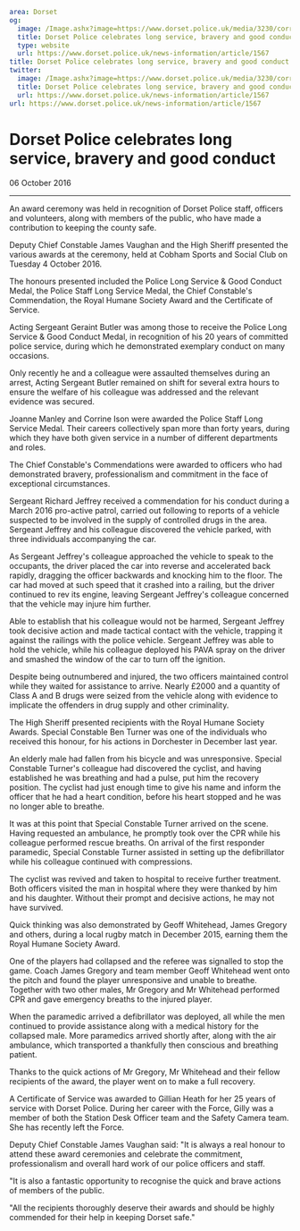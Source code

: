 ```yaml
area: Dorset
og:
  image: /Image.ashx?image=https://www.dorset.police.uk/media/3230/corrine-ison.jpg&amp;amp;width=150
  title: Dorset Police celebrates long service, bravery and good conduct
  type: website
  url: https://www.dorset.police.uk/news-information/article/1567
title: Dorset Police celebrates long service, bravery and good conduct |
twitter:
  image: /Image.ashx?image=https://www.dorset.police.uk/media/3230/corrine-ison.jpg&amp;amp;width=150
  title: Dorset Police celebrates long service, bravery and good conduct
  url: https://www.dorset.police.uk/news-information/article/1567
url: https://www.dorset.police.uk/news-information/article/1567
```

# Dorset Police celebrates long service, bravery and good conduct

06 October 2016

* * *

An award ceremony was held in recognition of Dorset Police staff, officers and volunteers, along with members of the public, who have made a contribution to keeping the county safe.

Deputy Chief Constable James Vaughan and the High Sheriff presented the various awards at the ceremony, held at Cobham Sports and Social Club on Tuesday 4 October 2016.

The honours presented included the Police Long Service & Good Conduct Medal, the Police Staff Long Service Medal, the Chief Constable's Commendation, the Royal Humane Society Award and the Certificate of Service.

Acting Sergeant Geraint Butler was among those to receive the Police Long Service & Good Conduct Medal, in recognition of his 20 years of committed police service, during which he demonstrated exemplary conduct on many occasions.

Only recently he and a colleague were assaulted themselves during an arrest, Acting Sergeant Butler remained on shift for several extra hours to ensure the welfare of his colleague was addressed and the relevant evidence was secured.

Joanne Manley and Corrine Ison were awarded the Police Staff Long Service Medal. Their careers collectively span more than forty years, during which they have both given service in a number of different departments and roles.

The Chief Constable's Commendations were awarded to officers who had demonstrated bravery, professionalism and commitment in the face of exceptional circumstances.

Sergeant Richard Jeffrey received a commendation for his conduct during a March 2016 pro-active patrol, carried out following to reports of a vehicle suspected to be involved in the supply of controlled drugs in the area. Sergeant Jeffrey and his colleague discovered the vehicle parked, with three individuals accompanying the car.

As Sergeant Jeffrey's colleague approached the vehicle to speak to the occupants, the driver placed the car into reverse and accelerated back rapidly, dragging the officer backwards and knocking him to the floor. The car had moved at such speed that it crashed into a railing, but the driver continued to rev its engine, leaving Sergeant Jeffrey's colleague concerned that the vehicle may injure him further.

Able to establish that his colleague would not be harmed, Sergeant Jeffrey took decisive action and made tactical contact with the vehicle, trapping it against the railings with the police vehicle. Sergeant Jeffrey was able to hold the vehicle, while his colleague deployed his PAVA spray on the driver and smashed the window of the car to turn off the ignition.

Despite being outnumbered and injured, the two officers maintained control while they waited for assistance to arrive. Nearly £2000 and a quantity of Class A and B drugs were seized from the vehicle along with evidence to implicate the offenders in drug supply and other criminality.

The High Sheriff presented recipients with the Royal Humane Society Awards. Special Constable Ben Turner was one of the individuals who received this honour, for his actions in Dorchester in December last year.

An elderly male had fallen from his bicycle and was unresponsive. Special Constable Turner's colleague had discovered the cyclist, and having established he was breathing and had a pulse, put him the recovery position. The cyclist had just enough time to give his name and inform the officer that he had a heart condition, before his heart stopped and he was no longer able to breathe.

It was at this point that Special Constable Turner arrived on the scene. Having requested an ambulance, he promptly took over the CPR while his colleague performed rescue breaths. On arrival of the first responder paramedic, Special Constable Turner assisted in setting up the defibrillator while his colleague continued with compressions.

The cyclist was revived and taken to hospital to receive further treatment. Both officers visited the man in hospital where they were thanked by him and his daughter. Without their prompt and decisive actions, he may not have survived.

Quick thinking was also demonstrated by Geoff Whitehead, James Gregory and others, during a local rugby match in December 2015, earning them the Royal Humane Society Award.

One of the players had collapsed and the referee was signalled to stop the game. Coach James Gregory and team member Geoff Whitehead went onto the pitch and found the player unresponsive and unable to breathe. Together with two other males, Mr Gregory and Mr Whitehead performed CPR and gave emergency breaths to the injured player.

When the paramedic arrived a defibrillator was deployed, all while the men continued to provide assistance along with a medical history for the collapsed male. More paramedics arrived shortly after, along with the air ambulance, which transported a thankfully then conscious and breathing patient.

Thanks to the quick actions of Mr Gregory, Mr Whitehead and their fellow recipients of the award, the player went on to make a full recovery.

A Certificate of Service was awarded to Gillian Heath for her 25 years of service with Dorset Police. During her career with the Force, Gilly was a member of both the Station Desk Officer team and the Safety Camera team. She has recently left the Force.

Deputy Chief Constable James Vaughan said: "It is always a real honour to attend these award ceremonies and celebrate the commitment, professionalism and overall hard work of our police officers and staff.

"It is also a fantastic opportunity to recognise the quick and brave actions of members of the public.

"All the recipients thoroughly deserve their awards and should be highly commended for their help in keeping Dorset safe."
